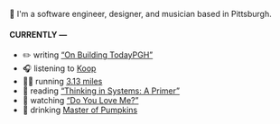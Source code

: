 👋 I'm a software engineer, designer, and musician based in Pittsburgh.

#### CURRENTLY —

* ✏️ writing [“On Building TodayPGH”](https://amoscato.com/journal/on-building-todaypgh/)
* 🎧 listening to [Koop](https://www.last.fm/music/Koop/_/Relaxin+at+Club+F****N+-+Dorfmeister+vs.+Madrid+De+Los+Austrias+Version)
* 🏃‍♂️ running [3.13 miles](https://www.strava.com/activities/4641457583)
* 📘 reading [“Thinking in Systems: A Primer”](https://www.goodreads.com/book/show/18891716-thinking-in-systems)
* 🍿 watching [“Do You Love Me?”](https://youtu.be/fn3KWM1kuAw)
* 🍺 drinking [Master of Pumpkins](https://untappd.com/user/namoscato/checkin/954066263)
